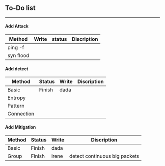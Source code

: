 ## To-Do list
---
#### Add Attack
| Method    | Write | status | Discription |
| --------- |-------|------- | ----------- |
| ping -f   |       |        |             |
| syn flood |       |        |             |


#### Add detect
| Method      | Status      | Write | Discription |
| ----------- | ----------- | ----- | ----------- |
| Basic       | Finish      | dada  |             |
| Entropy     |             |       |             |
| Pattern     |             |       |             |
| Connection  |             |       |             |


#### Add Mitigation 
| Method      | Status      | Write | Discription                   |
| ----------- | ----------- | ----- | ----------------------------- |
| Basic       | Finish      | dada  |                               |
| Group       | Finish      | irene | detect continuous big packets |
